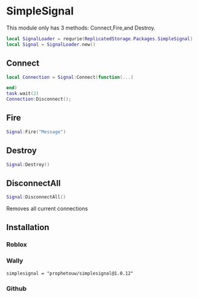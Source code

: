# SimpleSignal
This module only has 3 methods: Connect,Fire,and Destroy.
```lua
local SignalLoader = requrie(ReplicatedStorage.Packages.SimpleSignal)
local Signal = SignalLoader.new()
```
## Connect
```lua
local Connection = Signal:Connect(function(...)

end)
task.wait(2)
Connection:Disconnect();
```
## Fire
```lua
Signal:Fire("Message")
```
## Destroy
```lua
Signal:Destroy()
```
## DisconnectAll
```lua
Signal:DisconnectAll()
```
Removes all current connections
## Installation
### Roblox

### Wally
```
simplesignal = "prophetouw/simplesignal@1.0.12"
```
### Github
